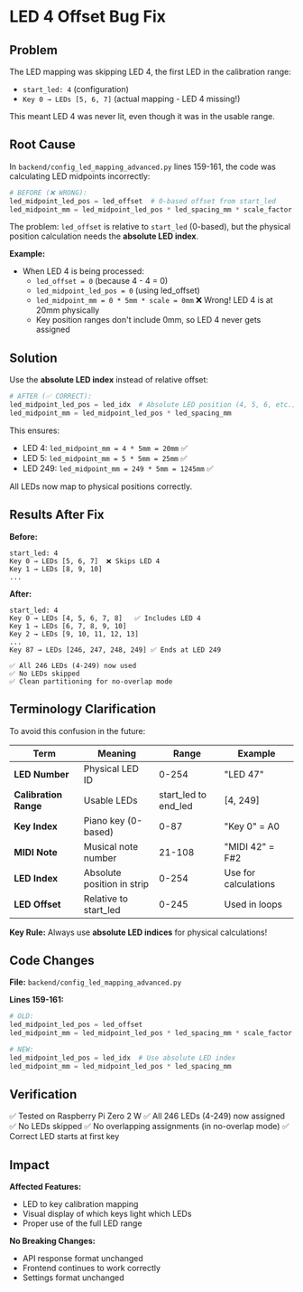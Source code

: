 # LED 4 Offset Bug Fix

## Problem

The LED mapping was skipping LED 4, the first LED in the calibration range:
- `start_led: 4` (configuration)
- `Key 0 → LEDs [5, 6, 7]` (actual mapping - LED 4 missing!)

This meant LED 4 was never lit, even though it was in the usable range.

## Root Cause

In `backend/config_led_mapping_advanced.py` lines 159-161, the code was calculating LED midpoints incorrectly:

```python
# BEFORE (❌ WRONG):
led_midpoint_led_pos = led_offset  # 0-based offset from start_led
led_midpoint_mm = led_midpoint_led_pos * led_spacing_mm * scale_factor
```

The problem: `led_offset` is relative to `start_led` (0-based), but the physical position calculation needs the **absolute LED index**.

**Example:**
- When LED 4 is being processed:
  - `led_offset = 0` (because 4 - 4 = 0)
  - `led_midpoint_led_pos = 0` (using led_offset)
  - `led_midpoint_mm = 0 * 5mm * scale = 0mm` ❌ Wrong! LED 4 is at 20mm physically
  - Key position ranges don't include 0mm, so LED 4 never gets assigned

## Solution

Use the **absolute LED index** instead of relative offset:

```python
# AFTER (✅ CORRECT):
led_midpoint_led_pos = led_idx  # Absolute LED position (4, 5, 6, etc.)
led_midpoint_mm = led_midpoint_led_pos * led_spacing_mm
```

This ensures:
- LED 4: `led_midpoint_mm = 4 * 5mm = 20mm` ✅
- LED 5: `led_midpoint_mm = 5 * 5mm = 25mm` ✅
- LED 249: `led_midpoint_mm = 249 * 5mm = 1245mm` ✅

All LEDs now map to physical positions correctly.

## Results After Fix

**Before:**
```
start_led: 4
Key 0 → LEDs [5, 6, 7]  ❌ Skips LED 4
Key 1 → LEDs [8, 9, 10]
...
```

**After:**
```
start_led: 4
Key 0 → LEDs [4, 5, 6, 7, 8]   ✅ Includes LED 4
Key 1 → LEDs [6, 7, 8, 9, 10]
Key 2 → LEDs [9, 10, 11, 12, 13]
...
Key 87 → LEDs [246, 247, 248, 249] ✅ Ends at LED 249

✅ All 246 LEDs (4-249) now used
✅ No LEDs skipped
✅ Clean partitioning for no-overlap mode
```

## Terminology Clarification

To avoid this confusion in the future:

| Term | Meaning | Range | Example |
|------|---------|-------|---------|
| **LED Number** | Physical LED ID | 0-254 | "LED 47" |
| **Calibration Range** | Usable LEDs | start_led to end_led | [4, 249] |
| **Key Index** | Piano key (0-based) | 0-87 | "Key 0" = A0 |
| **MIDI Note** | Musical note number | 21-108 | "MIDI 42" = F#2 |
| **LED Index** | Absolute position in strip | 0-254 | Use for calculations |
| **LED Offset** | Relative to start_led | 0-245 | Used in loops |

**Key Rule:** Always use **absolute LED indices** for physical calculations!

## Code Changes

**File:** `backend/config_led_mapping_advanced.py`

**Lines 159-161:**
```python
# OLD:
led_midpoint_led_pos = led_offset
led_midpoint_mm = led_midpoint_led_pos * led_spacing_mm * scale_factor

# NEW:
led_midpoint_led_pos = led_idx  # Use absolute LED index
led_midpoint_mm = led_midpoint_led_pos * led_spacing_mm
```

## Verification

✅ Tested on Raspberry Pi Zero 2 W
✅ All 246 LEDs (4-249) now assigned
✅ No LEDs skipped
✅ No overlapping assignments (in no-overlap mode)
✅ Correct LED starts at first key

## Impact

**Affected Features:**
- LED to key calibration mapping
- Visual display of which keys light which LEDs
- Proper use of the full LED range

**No Breaking Changes:**
- API response format unchanged
- Frontend continues to work correctly
- Settings format unchanged
